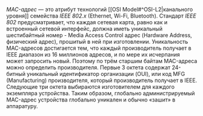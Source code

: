 _MAC-адрес_ — это атрибут технологий [[OSI Model#^OSI-L2|канального уровня]] семейства _IEEE 802.x_ (Ethernet, Wi-Fi, Bluetooth). Стандарт _IEEE 802_ предусматривает, что каждая сетевая карта, равно как и встроенный сетевой интерфейс, должна иметь уникальный шестибайтный номер - Media Access Control адрес (Hardware Address, физический адрес), прошитый в ней при изготовлении. Уникальность MAC-адресов достигается тем, что каждый производитель получает в IEEE диапазон из 16 миллионов адресов, и по мере их исчерпания может запросить новый. Поэтому по трём старшим байтам MAC-адреса можно определить производителя. Первые 3 октета содержат 24-битный уникальный идентификатор организации (OUI), или код MFG (Manufacturing) производителя, который производитель получает в IEEE. Следующие три октета выбираются изготовителем для каждого экземпляра устройства. Таким образом, глобально администрируемый MAC-адрес устройства глобально уникален и обычно «зашит» в аппаратуру.
